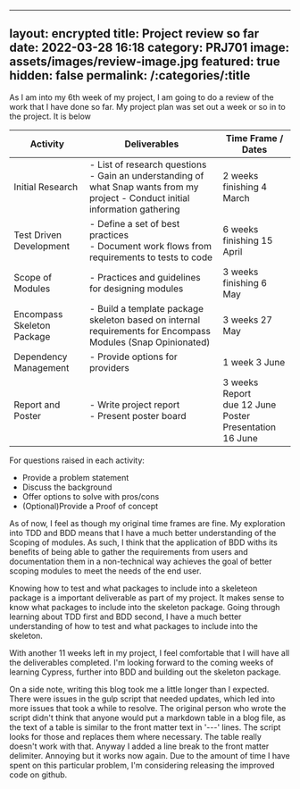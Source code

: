 [//]: # "@formatter:off"
---
layout: encrypted
title: Project review so far
date: 2022-03-28 16:18
category: PRJ701
image: assets/images/review-image.jpg
featured: true
hidden: false
permalink: /:categories/:title
---
[//]: # "@formatter:on"

As I am into my 6th week of my project, I am going to do a review of the work that I have done so far. My project plan
was set out a week or so in to the project. It is below

| Activity                   | Deliverables                                                                                                                          | Time Frame / Dates                                                 |
|----------------------------|---------------------------------------------------------------------------------------------------------------------------------------|--------------------------------------------------------------------|
| Initial Research           | - List of research questions <br/> - Gain an understanding of what Snap wants from my project - Conduct initial information gathering | 2 weeks finishing 4 March                                          |
| Test Driven Development    | - Define a set of best practices <br/> - Document work flows from requirements to tests to code                                       | 6 weeks finishing 15 April                                         |
| Scope of Modules           | - Practices and guidelines for designing modules                                                                                      | 3 weeks finishing 6 May                                            |
| Encompass Skeleton Package | - Build a template package skeleton based on internal requirements for Encompass Modules (Snap Opinionated)                           | 3 weeks 27 May                                                     |
| Dependency Management      | - Provide options for providers                                                                                                       | 1 week 3 June                                                      |
| Report and Poster          | - Write project report <br/> - Present poster board                                                                                   | 3 weeks Report <br/> due 12 June <br/> Poster Presentation 16 June |

For questions raised in each activity:

- Provide a problem statement
- Discuss the background
- Offer options to solve with pros/cons
- (Optional)Provide a Proof of concept

As of now, I feel as though my original time frames are fine. My exploration into TDD and BDD means that I have a much
better understanding of the Scoping of modules. As such, I think that the application of BDD withs its benefits of being
able to gather the requirements from users and documentation them in a non-technical way achieves the goal of better
scoping modules to meet the needs of the end user.

Knowing how to test and what packages to include into a skeleteon package is a important deliverable as part of my
project. It makes sense to know what packages to include into the skeleton package. Going through learning about TDD
first and BDD second, I have a much better understanding of how to test and what packages to include into the skeleton.

With another 11 weeks left in my project, I feel comfortable that I will have all the deliverables completed. I'm
looking forward to the coming weeks of learning Cypress, further into BDD and building out the skeleton package.

On a side note, writing this blog took me a little longer than I expected. There were issues in the gulp script that
needed updates, which led into more issues that took a while to resolve. The original person who wrote the script didn't
think that anyone would put a markdown table in a blog file, as the text of a table is similar to the front matter text
in '---' lines. The script looks for those and replaces them where necessary. The table really doesn't work with that.
Anyway I added a line break to the front matter delimiter. Annoying but it works now again. Due to the amount of time I
have spent on this particular problem, I'm considering releasing the improved code on github.
